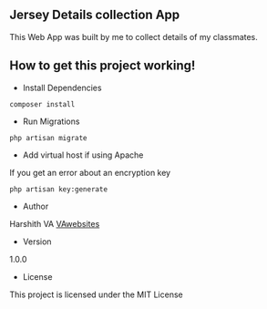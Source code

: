 ## Jersey Details collection App

This Web App was built by me to collect details of my classmates.

## How to get this project working!

+ Install Dependencies
```
composer install
```
+ Run Migrations
```
php artisan migrate
```

+ Add virtual host if using Apache

If you get an error about an encryption key
```
php artisan key:generate
```
+ Author

Harshith VA
[VAwebsites](http://www.vawebsites.in)

+ Version

1.0.0

+ License

This project is licensed under the MIT License
